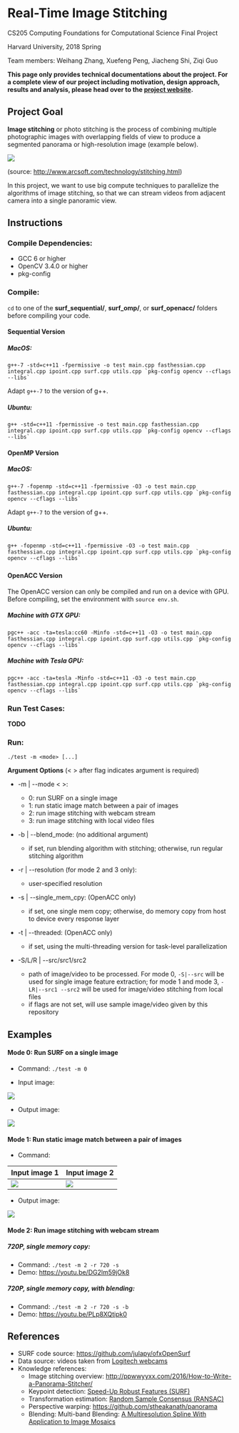 # Real-Time Image Stitching
CS205 Computing Foundations for Computational Science Final Project

Harvard University, 2018 Spring

Team members: Weihang Zhang, Xuefeng Peng, Jiacheng Shi, Ziqi Guo

**This page only provides technical documentations about the project. For a complete view of our project including motivation, design approach, results and analysis, please head over to the [project website](https://cs205-stitching.github.io).** 



## Project Goal

**Image stitching** or photo stitching is the process of combining multiple photographic images with overlapping fields of view to produce a segmented panorama or high-resolution image (example below).

![](images/stitching_example.jpg)

(source: http://www.arcsoft.com/technology/stitching.html)

In this project, we want to use big compute techniques to parallelize the algorithms of image stitching, so that we can stream videos from adjacent camera into a single panoramic view.



## Instructions



### Compile Dependencies:
- GCC 6 or higher
- OpenCV 3.4.0 or higher
- pkg-config



### Compile:

`cd` to one of the **surf_sequential/**, **surf_omp/**, or **surf_openacc/** folders before compiling your code.



#### Sequential Version

##### MacOS:
```
g++-7 -std=c++11 -fpermissive -o test main.cpp fasthessian.cpp integral.cpp ipoint.cpp surf.cpp utils.cpp `pkg-config opencv --cflags --libs`
```
Adapt `g++-7` to the version of g++.

##### Ubuntu: 

```
g++ -std=c++11 -fpermissive -o test main.cpp fasthessian.cpp integral.cpp ipoint.cpp surf.cpp utils.cpp `pkg-config opencv --cflags --libs`
```


#### OpenMP Version

##### MacOS:

```
g++-7 -fopenmp -std=c++11 -fpermissive -O3 -o test main.cpp fasthessian.cpp integral.cpp ipoint.cpp surf.cpp utils.cpp `pkg-config opencv --cflags --libs`
```
Adapt `g++-7` to the version of g++.

##### Ubuntu:

```
g++ -fopenmp -std=c++11 -fpermissive -O3 -o test main.cpp fasthessian.cpp integral.cpp ipoint.cpp surf.cpp utils.cpp `pkg-config opencv --cflags --libs`
```
##### 

#### OpenACC Version

The OpenACC version can only be compiled and run on a device with GPU. Before compiling, set the environment with `source env.sh`.

##### Machine with GTX GPU: 

```
pgc++ -acc -ta=tesla:cc60 -Minfo -std=c++11 -O3 -o test main.cpp fasthessian.cpp integral.cpp ipoint.cpp surf.cpp utils.cpp `pkg-config opencv --cflags --libs`
```

##### Machine with Tesla GPU: 

```
pgc++ -acc -ta=tesla -Minfo -std=c++11 -O3 -o test main.cpp fasthessian.cpp integral.cpp ipoint.cpp surf.cpp utils.cpp `pkg-config opencv --cflags --libs`
```


### Run Test Cases:

**TODO**



### Run:

``./test -m <mode> [...]``

**Argument Options** (< > after flag indicates argument is required)

- -m | --mode < >: 

  - 0: run SURF on a single image
  - 1: run static image match between a pair of images
  - 2: run image stitching with webcam stream
  - 3: run image stitching with local video files

- -b | --blend_mode: (no additional argument)
         
  - if set, run blending algorithm with stitching; otherwise, run regular stitching algorithm

- -r | --resolution (for mode 2 and 3 only):

  - user-specified resolution

- -s | --single\_mem\_cpy: (OpenACC only)

  - if set, one single mem copy; otherwise, do memory copy from host to device every response layer

- -t | --threaded: (OpenACC only)

  - if set, using the multi-threading version for task-level parallelization

- -S/L/R | --src/src1/src2 <path>
         
  - <path> path of  image/video to be processed. For mode 0, `-S|--src` will be used for single image feature extraction; for mode 1 and mode 3, `-LR|--src1 --src2` will be used for image/video stitching from local files
  - if flags are not set, will use sample image/video given by this repository



## Examples

#### Mode 0: Run SURF on a single image

- Command: `./test -m 0`

- Input image:

![](images/1.png)

- Output image:

![](images/surf.png)



#### Mode 1: Run static image match between a pair of images

- Command: 

| Input image 1     | Input image 2     |
| ----------------- | ----------------- |
| ![](images/1.png) | ![](images/2.png) |

- Output image:

![](images/stitched_test.jpg)



#### Mode 2: Run image stitching with webcam stream

##### 720P, single memory copy:

- Command: `./test -m 2 -r 720 -s`
- Demo: https://youtu.be/DG2lm59jOk8 

##### 720P, single memory copy, with blending:

- Command: `./test -m 2 -r 720 -s -b`
- Demo: https://youtu.be/PLp8XQtipk0



## References

- SURF code source: https://github.com/julapy/ofxOpenSurf
- Data source: videos taken from [Logitech webcams](https://www.amazon.com/Logitech-Laptop-Webcam-Design-360-Degree/dp/B004YW7WCY/ref=sr_1_8?s=pc&ie=UTF8&qid=1525394553&sr=1-8&keywords=logitech+webcam)
- Knowledge references:
  - Image stitching overview: http://ppwwyyxx.com/2016/How-to-Write-a-Panorama-Stitcher/
  - Keypoint detection: [Speed-Up Robust Features (SURF)](http://www.vision.ee.ethz.ch/~surf/eccv06.pdf)
  - Transformation estimation: [Random Sample Consensus (RANSAC)](http://www.cse.yorku.ca/~kosta/CompVis_Notes/ransac.pdf)
  - Perspective warping: https://github.com/stheakanath/panorama
  - Blending: Multi-band Blending: [A Multiresolution Spline With Application to Image Mosaics](http://persci.mit.edu/pub_pdfs/spline83.pdf)
